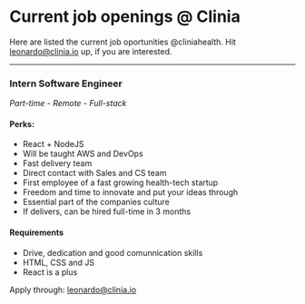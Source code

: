 # Current job openings @ Clinia

Here are listed the current job oportunities @cliniahealth. Hit leonardo@clinia.io up, if you are interested.

---

### Intern Software Engineer
*Part-time* - *Remote* - *Full-stack*

#### Perks:
- React + NodeJS
- Will be taught AWS and DevOps
- Fast delivery team
- Direct contact with Sales and CS team
- First employee of a fast growing health-tech startup
- Freedom and time to innovate and put your ideas through
- Essential part of the companies culture
- If delivers, can be hired full-time in 3 months

#### Requirements
- Drive, dedication and good comunnication skills
- HTML, CSS and JS
- React is a plus

Apply through: leonardo@clinia.io
